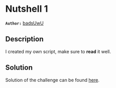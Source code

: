 # Nutshell 1

**`Author:`** [badsUwU](https://github.com/abdelmaoo)

## Description

I created my own script, make sure to **read** it well.

## Solution

Solution of the challenge can be found [here](solution/).
